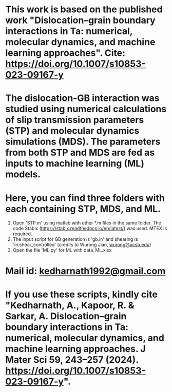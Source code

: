 # This work is based on the published work "Dislocation–grain boundary interactions in Ta: numerical, molecular dynamics, and machine learning approaches". Cite: https://doi.org/10.1007/s10853-023-09167-y

# The dislocation-GB interaction was studied using numerical calculations of slip transmission parameters (STP) and molecular dynamics simulations (MDS). The parameters from both STP and MDS are fed as inputs to machine learning (ML) models.

# Here, you can find three folders with each containing STP, MDS, and ML. 
1. Open 'STP.m' using matlab with other *.m files in the same folder. The code Stabix (https://stabix.readthedocs.io/en/latest/) was used. MTEX is required. 
2. The input script for GB generation is 'gb.in' and shearing is 'in.shear_controlled' (credits to Wurong Jian, wurong@ucsb.edu)
3. Open the file 'ML.py' for ML with data_ML.xlsx 

# Mail id: kedharnath1992@gmail.com 
# If you use these scripts, kindly cite "Kedharnath, A., Kapoor, R. & Sarkar, A. Dislocation–grain boundary interactions in Ta: numerical, molecular dynamics, and machine learning approaches. J Mater Sci 59, 243–257 (2024). https://doi.org/10.1007/s10853-023-09167-y".
